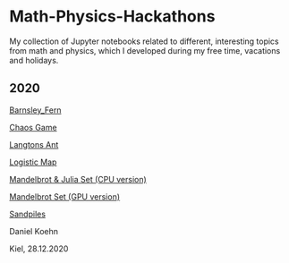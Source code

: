 # Math-Physics-Hackathons

My collection of Jupyter notebooks related to different, interesting topics from math and physics, which I developed 
during my free time, vacations and holidays.

## 2020

[Barnsley_Fern](https://nbviewer.jupyter.org/github/daniel-koehn/Math-Physics-Hackathons/blob/main/2020/Newton_Night_2020/Barnsley_Fern.ipynb)

[Chaos Game](https://nbviewer.jupyter.org/github/daniel-koehn/Math-Physics-Hackathons/blob/main/2020/Newton_Night_2020/Chaos_Game.ipynb)

[Langtons Ant](https://nbviewer.jupyter.org/github/daniel-koehn/Math-Physics-Hackathons/blob/main/2020/Newton_Night_2020/Langtons_Ant.ipynb)

[Logistic Map](https://nbviewer.jupyter.org/github/daniel-koehn/Math-Physics-Hackathons/blob/main/2020/Newton_Night_2020/Logistic_Map.ipynb)

[Mandelbrot & Julia Set (CPU version)](https://nbviewer.jupyter.org/github/daniel-koehn/Math-Physics-Hackathons/blob/main/2020/Mandelbrot_Julia_Set/Mandelbrot-Julia-Set.ipynb)

[Mandelbrot Set (GPU version)](https://nbviewer.jupyter.org/github/daniel-koehn/Math-Physics-Hackathons/blob/main/2020/Mandelbrot_Julia_Set/Mandelbrot-Set_GPU.ipynb)

[Sandpiles](https://nbviewer.jupyter.org/github/daniel-koehn/Math-Physics-Hackathons/blob/main/2020/Newton_Night_2020/Sandpiles.ipynb)

Daniel Koehn

Kiel, 28.12.2020
